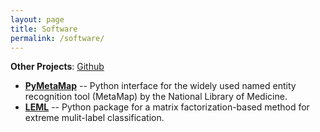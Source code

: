 ```yaml
---
layout: page
title: Software
permalink: /software/
---
```


**Other Projects**: [Github](https://github.com/AnthonyMRios)

<ul>
<li><a href="https://github.com/AnthonyMRios/pymetamap"><b>PyMetaMap</b></a> -- Python interface for the widely used named entity recognition tool (MetaMap) by the National Library of Medicine.</li>
<li><a href="https://github.com/AnthonyMRios/leml"><b>LEML</b></a> -- Python package for a matrix factorization-based method for extreme mulit-label classification.</li>
</ul>
